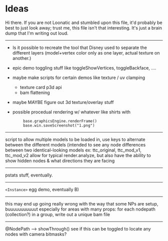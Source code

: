 # Ideas

Hi there. If you are not Loonatic and stumbled upon this file, it'd probably be best to just look away; trust me, this file isn't that interesting. It's just a brain dump that I'm writing out loud.

---

- Is it possible to recreate the tool that Disney used to separate the different layers (model+vertex color only as one layer, actual texture on another.)


- epic demo toggling stuff like toggleShowVertices, toggleBackface, ....

- maybe make scripts for certain demos like texture / uv clamping
    - texture card p3d api
    - bam flattening

- maybe MAYBE figure out 3d texture/overlay stuff

- possible procedual rendering w/ whatever like shirts with
```
        base.graphicsEngine.renderFrame()
        base.win.saveScreenshot("1.png")
```



---

script to allow multiple models to be loaded in, use keys to alternate between the different models (intended to see any node differences between two identical-looking models
ex: ttc_original, ttc_mod_v1, ttc_mod_v2
allow for typical render.analyze, but also have the ability to show hidden nodes & what directions they are facing

---

pstats stuff, eventually.

---

``<Instance>`` egg demo, eventually B)


--- 
this may end up going really wrong with the way that some NPs are setup, buuuuuuuuuuut especially for areas with many props:
for each nodepath (collection?) in a group, write out a unique bam file

---

@NodePath --> showThrough() see if this can be toggled to locate any nodes with camera bitmasks?